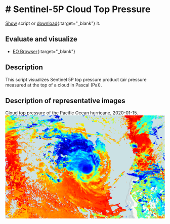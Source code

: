 # # Sentinel-5P Cloud Top Pressure
<a href="#" id='togglescript'>Show</a> script or [download](script.js){:target="_blank"} it.
<div id='script_view' style="display:none">
{% highlight javascript %}
      {% include_relative script.js %}
{% endhighlight %}
</div>

## Evaluate and visualize
 - [EO Browser](https://sentinelshare.page.link/1t39){:target="_blank"}   

## Description
This script visualizes Sentinel 5P top pressure product (air pressure measured at the top of a cloud in Pascal (Pa)).

## Description of representative images

Cloud top pressure of the Pacific Ocean hurricane, 2020-01-15.
![NO2 tropospheric column](fig/fig1.png)


